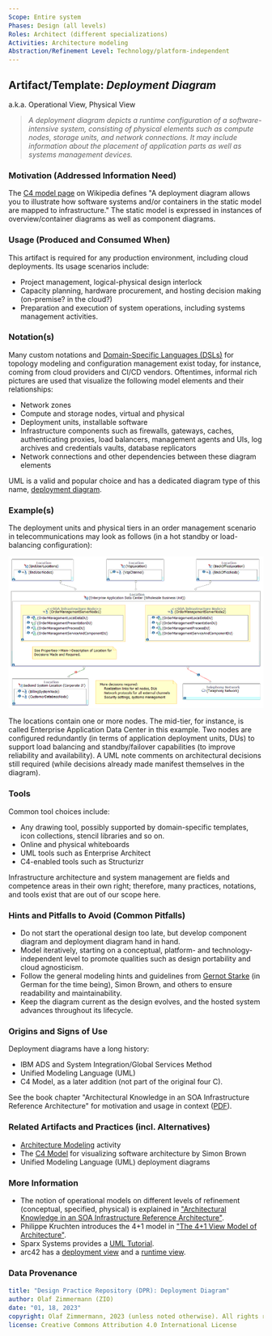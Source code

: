 ```yaml
---
Scope: Entire system
Phases: Design (all levels) 
Roles: Architect (different specializations)
Activities: Architecture modeling 
Abstraction/Refinement Level: Technology/platform-independent
---
```



Artifact/Template: *Deployment Diagram*
---------------------------------------
<!--Alternate names or candidate names) can be listed as "Also known as " here.-->
a.k.a. Operational View, Physical View

> *A deployment diagram depicts a runtime configuration of a software-intensive system, consisting of physical elements such as compute nodes, storage units, and network connections. It may include information about the placement of application parts as well as systems management devices.*

<!-- TODO bring more content from AA FS and exercise -->

### Motivation (Addressed Information Need) 
<!--Purpose -->

The [C4 model page](https://en.wikipedia.org/wiki/C4_model) on Wikipedia defines "A deployment diagram allows you to illustrate how software systems and/or containers in the static model are mapped to infrastructure." The static model is expressed in instances of overview/container diagrams as well as component diagrams.


### Usage (Produced and Consumed When)
<!--AA/AS/AE, must identify the producing role and the target audience-->

This artifact is required for any production environment, including cloud deployments. Its usage scenarios include: 

* Project management, logical-physical design interlock
* Capacity planning, hardware procurement, and hosting decision making (on-premise? in the cloud?)
* Preparation and execution of system operations, including systems management activities.


### Notation(s)
<!-- What to do, artifact to produce; minimum, medium maximum diligence/verbosity (?)--> 

Many custom notations and [Domain-Specific Languages (DSLs)](https://en.wikipedia.org/wiki/Domain-specific_language) for topology modeling and configuration management exist today, for instance, coming from cloud providers and CI/CD vendors. Oftentimes, informal rich pictures are used that visualize the following model elements and their relationships:

* Network zones
* Compute and storage nodes, virtual and physical
* Deployment units, installable software
* Infrastructure components such as firewalls, gateways, caches, authenticating proxies, load balancers, management agents and UIs, log archives and credentials vaults, database replicators
* Network connections and other dependencies between these diagram elements

UML is a valid and popular choice and has a dedicated diagram type of this name, [deployment diagram](https://www.uml-diagrams.org/deployment-diagrams-overview.html).

<!--
TODO from old appArch slides, no fact sheet (?). Security, WLM, show my PoWS zone model (classic!)

Key concepts: nodes, DUs (one per logical layer!). DSLs, vendor-specific icon sets, e.g. AWS
-->

### Example(s)
<!-- Must be concrete, ideally give three ones, one for each verbosity/fidelity level basic, medium, full-->

The deployment units and physical tiers in an order management scenario in telecommunications may look as follows (in a hot standby or load-balancing configuration):

![Deployment Diagram Example](/artifact-templates/images/ZIO-DeploymentDiagramExample.png)

The locations contain one or more nodes. The mid-tier, for instance, is called Enterprise Application Data Center in this example. Two nodes are configured redundantly (in terms of application deployment units, DUs) to support load balancing and standby/failover capabilities (to improve reliability and availability). A UML note comments on architectural decisions still required (while decisions already made manifest themselves in the diagram).

### Tools
<!--From AA, should call out what one needs to be able to do on beginner, intermediate, advanced level; as a team -->

Common tool choices include: 

* Any drawing tool, possibly supported by domain-specific templates, icon collections, stencil libraries and so on. 
* Online and physical whiteboards
* UML tools such as Enterprise Architect 
* C4-enabled tools such as Structurizr

Infrastructure architecture and system management are fields and competence areas in their own right; therefore, many practices, notations, and tools exist that are out of our scope here.

### Hints and Pitfalls to Avoid (Common Pitfalls)
<!--See ART, don’t overdo etc.-->

* Do not start the operational design too late, but develop component diagram and deployment diagram hand in hand.
* Model iteratively, starting on a conceptual, platform- and technology-independent level to promote qualities such as design portability and cloud agnosticism.
* Follow the general modeling hints and guidelines from [Gernot Starke](https://www.innoq.com/en/articles/2022/09/better-architecture-diagrams/) (in German for the time being), Simon Brown, and others to ensure readability and maintainability.
* Keep the diagram current as the design evolves, and the hosted system advances throughout its lifecycle.


### Origins and Signs of Use
<!-- From PLOPs and from AA-->

Deployment diagrams have a long history:

* IBM ADS and System Integration/Global Services Method
* Unified Modeling Language (UML) <!-- deployment diagrams, since Version n.m -->
* C4 Model, as a later addition (not part of the original four C). 

See the book chapter "Architectural Knowledge in an SOA Infrastructure Reference Architecture" for motivation and usage in context ([PDF](http://soadecisions.org/download/SOAD-4AKMBookv11.pdf)). 

<!-- TODO bibtex, also see https://www.ifi.uzh.ch/dam/jcr:00000000-6e46-e644-0000-00004804109f/Reading.zip (ADS and more) -->


### Related Artifacts and Practices (incl. Alternatives)
<!--in DPR/OLAF and elsewhere-->

* [Architecture Modeling](../activities/DPR-ArchitectureModeling.md) activity
* The [C4 Model](https://c4model.com/) for visualizing software architecture by Simon Brown <!-- say that SB does not recommend to model the fourth C, but added three several supplemental views later, which makes it a C7, not too different from pragmatic UML use -->
* Unified Modeling Language (UML) deployment diagrams


### More Information

* The notion of operational models on different levels of refinement (conceptual, specified, physical) is explained in ["Architectural Knowledge in an SOA Infrastructure Reference Architecture"](http://soadecisions.org/download/SOAD-4AKMBookv11.pdf).
* Philippe Kruchten introduces the 4+1 model in ["The 4+1 View Model of Architecture"](https://www.researchgate.net/publication/220018231_The_41_View_Model_of_Architecture/link/0046351a4dc4f9da04000000/download). <!-- also feature Rozanski/Woods? -->
* Sparx Systems provides a [UML Tutorial](https://sparxsystems.com/resources/tutorials/uml/use-case-model.html).
* arc42 has a [deployment view](https://docs.arc42.org/section-7/) and a [runtime view](https://docs.arc42.org/section-6/).

<!-- Simon Brown's presentations and website -->


### Data Provenance 

```yaml
title: "Design Practice Repository (DPR): Deployment Diagram"
author: Olaf Zimmermann (ZIO)
date: "01, 18, 2023"
copyright: Olaf Zimmermann, 2023 (unless noted otherwise). All rights reserved.
license: Creative Commons Attribution 4.0 International License
```

<!--
# References
[C-99]: # (Comment: References will be added here automatically when using -bibliography option of pandoc command)
-->

